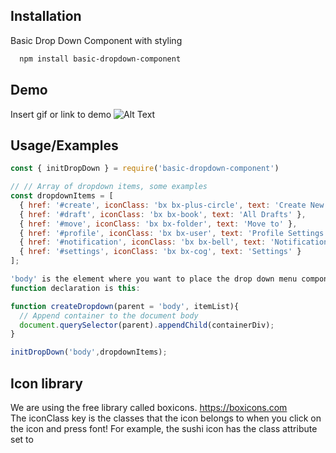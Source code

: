 
## Installation

Basic Drop Down Component with styling

```bash
  npm install basic-dropdown-component

```
    
## Demo

Insert gif or link to demo
![Alt Text](https://media.giphy.com/media/v1.Y2lkPTc5MGI3NjExMnhqa3NxbWxzdjhsZjFwbHVnb3dnbXphbzZ5eHZtOXVvMG9wa2JvZiZlcD12MV9pbnRlcm5hbF9naWZfYnlfaWQmY3Q9Zw/qMBiR1Kh89PFMI17I2/giphy.gif)

## Usage/Examples

```javascript
const { initDropDown } = require('basic-dropdown-component')

// // Array of dropdown items, some examples
const dropdownItems = [
  { href: '#create', iconClass: 'bx bx-plus-circle', text: 'Create New' },
  { href: '#draft', iconClass: 'bx bx-book', text: 'All Drafts' },
  { href: '#move', iconClass: 'bx bx-folder', text: 'Move to' },
  { href: '#profile', iconClass: 'bx bx-user', text: 'Profile Settings' },
  { href: '#notification', iconClass: 'bx bx-bell', text: 'Notification' },
  { href: '#settings', iconClass: 'bx bx-cog', text: 'Settings' }
];

'body' is the element where you want to place the drop down menu component. 
function declaration is this:

function createDropdown(parent = 'body', itemList){
  // Append container to the document body
  document.querySelector(parent).appendChild(containerDiv);
}

initDropDown('body',dropdownItems);
```


## Icon library

We are using the free library called boxicons. https://boxicons.com \
The iconClass key is the classes that the icon belongs to when you click on the icon and press font! For example, the sushi icon has the class attribute set to <i class='bx bxs-sushi'></i> 
